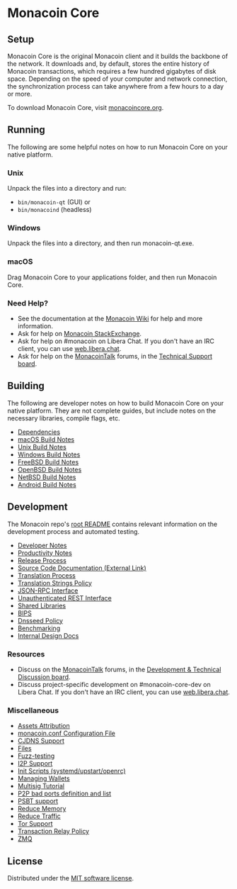 Monacoin Core
=============

Setup
---------------------
Monacoin Core is the original Monacoin client and it builds the backbone of the network. It downloads and, by default, stores the entire history of Monacoin transactions, which requires a few hundred gigabytes of disk space. Depending on the speed of your computer and network connection, the synchronization process can take anywhere from a few hours to a day or more.

To download Monacoin Core, visit [monacoincore.org](https://monacoincore.org/en/download/).

Running
---------------------
The following are some helpful notes on how to run Monacoin Core on your native platform.

### Unix

Unpack the files into a directory and run:

- `bin/monacoin-qt` (GUI) or
- `bin/monacoind` (headless)

### Windows

Unpack the files into a directory, and then run monacoin-qt.exe.

### macOS

Drag Monacoin Core to your applications folder, and then run Monacoin Core.

### Need Help?

* See the documentation at the [Monacoin Wiki](https://en.monacoin.it/wiki/Main_Page)
for help and more information.
* Ask for help on [Monacoin StackExchange](https://monacoin.stackexchange.com).
* Ask for help on #monacoin on Libera Chat. If you don't have an IRC client, you can use [web.libera.chat](https://web.libera.chat/#monacoin).
* Ask for help on the [MonacoinTalk](https://monacointalk.org/) forums, in the [Technical Support board](https://monacointalk.org/index.php?board=4.0).

Building
---------------------
The following are developer notes on how to build Monacoin Core on your native platform. They are not complete guides, but include notes on the necessary libraries, compile flags, etc.

- [Dependencies](dependencies.md)
- [macOS Build Notes](build-osx.md)
- [Unix Build Notes](build-unix.md)
- [Windows Build Notes](build-windows.md)
- [FreeBSD Build Notes](build-freebsd.md)
- [OpenBSD Build Notes](build-openbsd.md)
- [NetBSD Build Notes](build-netbsd.md)
- [Android Build Notes](build-android.md)

Development
---------------------
The Monacoin repo's [root README](/README.md) contains relevant information on the development process and automated testing.

- [Developer Notes](developer-notes.md)
- [Productivity Notes](productivity.md)
- [Release Process](release-process.md)
- [Source Code Documentation (External Link)](https://doxygen.monacoincore.org/)
- [Translation Process](translation_process.md)
- [Translation Strings Policy](translation_strings_policy.md)
- [JSON-RPC Interface](JSON-RPC-interface.md)
- [Unauthenticated REST Interface](REST-interface.md)
- [Shared Libraries](shared-libraries.md)
- [BIPS](bips.md)
- [Dnsseed Policy](dnsseed-policy.md)
- [Benchmarking](benchmarking.md)
- [Internal Design Docs](design/)

### Resources
* Discuss on the [MonacoinTalk](https://monacointalk.org/) forums, in the [Development & Technical Discussion board](https://monacointalk.org/index.php?board=6.0).
* Discuss project-specific development on #monacoin-core-dev on Libera Chat. If you don't have an IRC client, you can use [web.libera.chat](https://web.libera.chat/#monacoin-core-dev).

### Miscellaneous
- [Assets Attribution](assets-attribution.md)
- [monacoin.conf Configuration File](monacoin-conf.md)
- [CJDNS Support](cjdns.md)
- [Files](files.md)
- [Fuzz-testing](fuzzing.md)
- [I2P Support](i2p.md)
- [Init Scripts (systemd/upstart/openrc)](init.md)
- [Managing Wallets](managing-wallets.md)
- [Multisig Tutorial](multisig-tutorial.md)
- [P2P bad ports definition and list](p2p-bad-ports.md)
- [PSBT support](psbt.md)
- [Reduce Memory](reduce-memory.md)
- [Reduce Traffic](reduce-traffic.md)
- [Tor Support](tor.md)
- [Transaction Relay Policy](policy/README.md)
- [ZMQ](zmq.md)

License
---------------------
Distributed under the [MIT software license](/COPYING).

